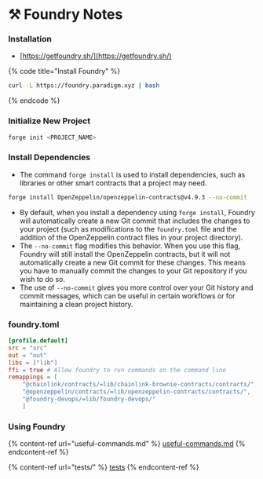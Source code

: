 # ⚒ Foundry Notes

### Installation

* [https://getfoundry.sh/](https://getfoundry.sh/)

{% code title="Install Foundry" %}
```bash
curl -L https://foundry.paradigm.xyz | bash
```
{% endcode %}

### Initialize New Project

```bash
forge init <PROJECT_NAME>
```

### Install Dependencies

* The command `forge install` is used to install dependencies, such as libraries or other smart contracts that a project may need.

```bash
forge install OpenZeppelin/openzeppelin-contracts@v4.9.3 --no-commit
```

* By default, when you install a dependency using `forge install`, Foundry will automatically create a new Git commit that includes the changes to your project (such as modifications to the `foundry.toml` file and the addition of the OpenZeppelin contract files in your project directory).
* The `--no-commit` flag modifies this behavior. When you use this flag, Foundry will still install the OpenZeppelin contracts, but it will not automatically create a new Git commit for these changes. This means you have to manually commit the changes to your Git repository if you wish to do so.
* The use of `--no-commit` gives you more control over your Git history and commit messages, which can be useful in certain workflows or for maintaining a clean project history.

### foundry.toml

```toml
[profile.default]
src = "src"
out = "out"
libs = ["lib"]
ffi = true # Allow foundry to run commands on the command line
remappings = [
    "@chainlink/contracts/=lib/chainlink-brownie-contracts/contracts/", 
    "@openzeppelin/contracts/=lib/openzeppelin-contracts/contracts/",
    "@foundry-devops/=lib/foundry-devops/"
    ]
```

### Using Foundry

{% content-ref url="useful-commands.md" %}
[useful-commands.md](useful-commands.md)
{% endcontent-ref %}

{% content-ref url="tests/" %}
[tests](tests/)
{% endcontent-ref %}

